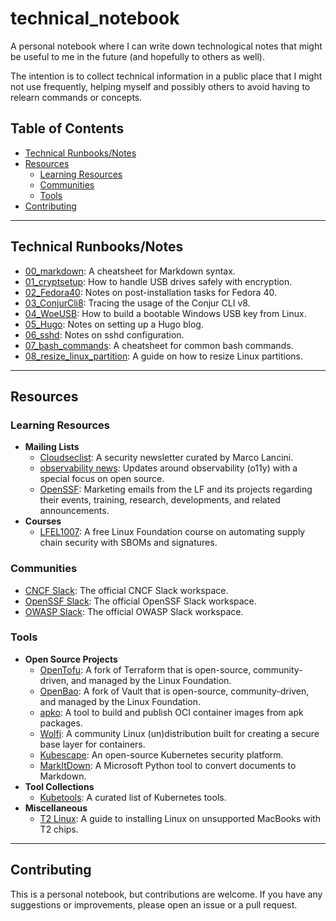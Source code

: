 # technical_notebook

A personal notebook where I can write down technological notes that might be useful to me in the future (and hopefully to others as well).

The intention is to collect technical information in a public place that I might not use frequently, helping myself and possibly others to avoid having to relearn commands or concepts.

## Table of Contents

- [Technical Runbooks/Notes](#technical-runbooksnotes)
- [Resources](#resources)
  - [Learning Resources](#learning-resources)
  - [Communities](#communities)
  - [Tools](#tools)
- [Contributing](#contributing)

---

## Technical Runbooks/Notes

- [00_markdown](runbooks/00_markdown.md): A cheatsheet for Markdown syntax.
- [01_cryptsetup](runbooks/01_cryptsetup.md): How to handle USB drives safely with encryption.
- [02_Fedora40](runbooks/02_fedora40.md): Notes on post-installation tasks for Fedora 40.
- [03_ConjurCli8](runbooks/03_conjur_cli_8.md): Tracing the usage of the Conjur CLI v8.
- [04_WoeUSB](runbooks/04_WoeUSB.md): How to build a bootable Windows USB key from Linux.
- [05_Hugo](runbooks/05_hugo.md): Notes on setting up a Hugo blog.
- [06_sshd](runbooks/06_sshd.md): Notes on sshd configuration.
- [07_bash_commands](runbooks/07_bash_commands.md): A cheatsheet for common bash commands.
- [08_resize_linux_partition](runbooks/08_resize_linux_partition.md): A guide on how to resize Linux partitions.

---

## Resources

### Learning Resources

- **Mailing Lists**
  - [Cloudseclist](https://cloudseclist.com/): A security newsletter curated by Marco Lancini.
  - [observability news](https://buttondown.email/o11y.news#subscribe-form): Updates around observability (o11y) with a special focus on open source.
  - [OpenSSF](https://openssf.org/sign-up/): Marketing emails from the LF and its projects regarding their events, training, research, developments, and related announcements.
- **Courses**
  - [LFEL1007](https://training.linuxfoundation.org/express-learning/automating-supply-chain-security-sboms-and-signatures-lfel1007/): A free Linux Foundation course on automating supply chain security with SBOMs and signatures.

### Communities

- [CNCF Slack](https://slack.cncf.io): The official CNCF Slack workspace.
- [OpenSSF Slack](http://slack.openssf.org/): The official OpenSSF Slack workspace.
- [OWASP Slack](https://owasp.org/slack/invite): The official OWASP Slack workspace.

### Tools

- **Open Source Projects**
  - [OpenTofu](https://opentofu.org/): A fork of Terraform that is open-source, community-driven, and managed by the Linux Foundation.
  - [OpenBao](https://openbao.org/): A fork of Vault that is open-source, community-driven, and managed by the Linux Foundation.
  - [apko](https://github.com/chainguard-dev/apko): A tool to build and publish OCI container images from apk packages.
  - [Wolfi](https://github.com/wolfi-dev): A community Linux (un)distribution built for creating a secure base layer for containers.
  - [Kubescape](https://kubescape.io): An open-source Kubernetes security platform.
  - [MarkItDown](https://github.com/microsoft/markitdown): A Microsoft Python tool to convert documents to Markdown.
- **Tool Collections**
  - [Kubetools](https://collabnix.github.io/kubetools/): A curated list of Kubernetes tools.
- **Miscellaneous**
    - [T2 Linux](https://t2linux.org/): A guide to installing Linux on unsupported MacBooks with T2 chips.


---

## Contributing

This is a personal notebook, but contributions are welcome. If you have any suggestions or improvements, please open an issue or a pull request.
